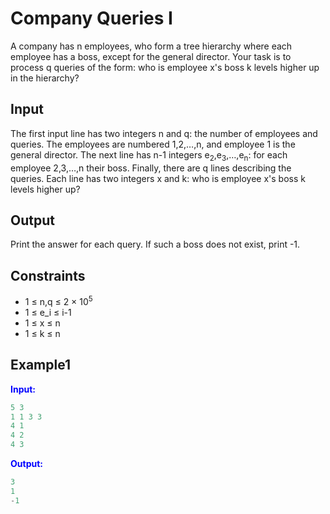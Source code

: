 # Company Queries I  

A company has n employees, who form a tree hierarchy where each employee has a boss, except for the general director.
Your task is to process q queries of the form: who is employee x's boss k levels higher up in the hierarchy?  

## Input  
The first input line has two integers n and q: the number of employees and queries. The employees are numbered 1,2,&hellip;,n, and employee 1 is the general director.
The next line has n-1 integers e<sub>2</sub>,e<sub>3</sub>,&hellip;,e<sub>n</sub>: for each employee 2,3,&hellip;,n their boss.
Finally, there are q lines describing the queries. Each line has two integers x and k: who is employee x's boss k levels higher up?


## Output
Print the answer for each query. If such a boss does not exist, print -1.

## Constraints

- 1 &le; n,q &le; 2 &times; 10<sup>5</sup>
- 1 &le; e_i &le; i-1
- 1 &le; x &le; n
- 1 &le; k &le; n



## Example1
<font color="blue">**Input:**</font> 
```c++
5 3
1 1 3 3
4 1
4 2
4 3
```
<font color="blue">**Output:**</font>
```c++
3
1
-1
```  



